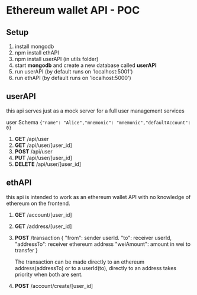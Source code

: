 # Ethereum wallet API - POC
## Setup

 1. install mongodb
 2. npm install ethAPI
 3. npm install userAPI (in utils folder)
 4. start **mongodb** and create a new database called **userAPI**
 5. run userAPI (by default runs on 'localhost:5001')
 6. run ethAPI (by default  runs on 'localhost:5000')

## userAPI
this api serves just as a mock server for a full user management services

user Schema 
 `{"name": "Alice","mnemonic": "mnemonic","defaultAccount": 0}`
 
 1. **GET** /api/user
 2. **GET** /api/user/[user_id]
 3. **POST** /api/user
 4. **PUT** /api/user/[user_id]
 5. **DELETE** /api/user/[user_id]

## ethAPI
this api is intended to work as an ethereum wallet API with no knowledge of ethereum on the frontend.

 1. **GET** /account/[user_id]
 2. **GET** /address/[user_id]
 3. **POST** /transaction
    {
	  "from": sender userId.
	  "to": receiver userId,
      "addressTo": receiver ethereum address
	  "weiAmount": amount in wei to transfer
	}
    
    The transaction can be made directly to an ethereum address(addressTo) or to a userId(to), directly to an address takes priority when both are sent.
 4. **POST** /account/create/[user_id]
